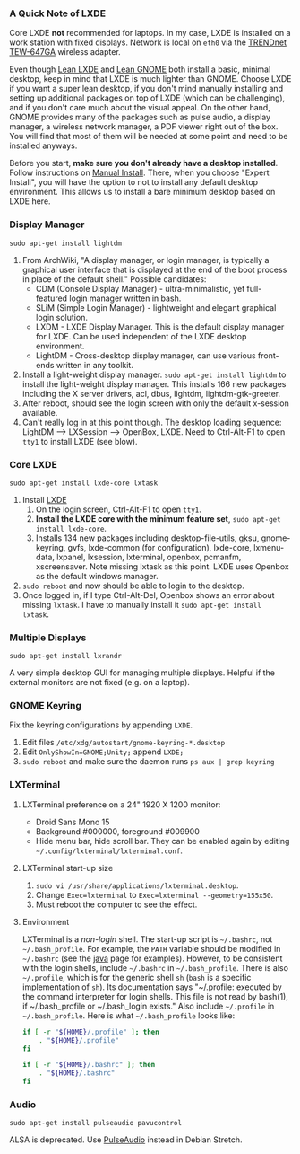 ### A Quick Note of LXDE

Core LXDE **not** recommended for laptops. In my case, LXDE is installed on a work station with fixed displays. Network is local on `eth0` via the [TRENDnet TEW-647GA](https://www.google.com/search?q=TRENDnet+TEW-647GA) wireless adapter.

Even though [Lean LXDE](0502-lxde.md) and [Lean GNOME](0303-gnome.md) both install a basic, minimal desktop, keep in mind that LXDE is much lighter than GNOME. Choose LXDE if you want a super lean desktop, if you don't mind manually installing and setting up additional packages on top of LXDE (which can be challenging), and if you don't care much about the visual appeal. On the other hand, GNOME provides many of the packages such as pulse audio, a display manager, a wireless network manager, a PDF viewer right out of the box. You will find that most of them will be needed at some point and need to be installed anyways.

Before you start, **make sure you don't already have a desktop installed**. Follow instructions on [Manual Install](0200-install.md). There, when you choose "Expert Install", you will have the option to not to install any default desktop environment. This allows us to install a bare minimum desktop based on LXDE here.

### Display Manager

`sudo apt-get install lightdm`

1. From ArchWiki, "A display manager, or login manager, is typically a graphical user interface that is displayed at the end of the boot process in place of the default shell." Possible candidates:
    * CDM (Console Display Manager) - ultra-minimalistic, yet full-featured login manager written in bash.
    * SLiM (Simple Login Manager) - lightweight and elegant graphical login solution.
    * LXDM - LXDE Display Manager. This is the default display manager for LXDE. Can be used independent of the LXDE desktop environment.
    * LightDM - Cross-desktop display manager, can use various front-ends written in any toolkit.
2. Install a light-weight display manager. `sudo apt-get install lightdm` to install the light-weight display manager. This installs 166 new packages including the X server drivers, acl, dbus, lightdm, lightdm-gtk-greeter.
3. After reboot, should see the login screen with only the default x-session available.
4. Can't really log in at this point though. The desktop loading sequence: LightDM --> LXSession --> OpenBox, LXDE. Need to Ctrl-Alt-F1 to open `tty1` to install LXDE (see blow).

### Core LXDE

`sudo apt-get install lxde-core lxtask`

1. Install [LXDE](https://wiki.archlinux.org/index.php/LXDE)
    1. On the login screen, Ctrl-Alt-F1 to open `tty1`.
    2. **Install the LXDE core with the minimum feature set**, `sudo apt-get install lxde-core`.
    3. Installs 134 new packages including desktop-file-utils, gksu, gnome-keyring, gvfs, lxde-common (for configuration), lxde-core, lxmenu-data, lxpanel, lxsession, lxterminal, openbox, pcmanfm, xscreensaver. Note missing lxtask as this point. LXDE uses Openbox as the default windows manager.
2. `sudo reboot` and now should be able to login to the desktop.
3. Once logged in, if I type Ctrl-Alt-Del, Openbox shows an error about missing `lxtask`. I have to manually install it `sudo apt-get install lxtask`.

### Multiple Displays

`sudo apt-get install lxrandr`

A very simple desktop GUI for managing multiple displays. Helpful if the external monitors are not fixed (e.g. on a laptop).

### GNOME Keyring

Fix the keyring configurations by appending `LXDE`.

1. Edit files `/etc/xdg/autostart/gnome-keyring-*.desktop`
2. Edit `OnlyShowIn=GNOME;Unity;` append `LXDE;`
3. `sudo reboot` and make sure the daemon runs `ps aux | grep keyring`

### LXTerminal

1. LXTerminal preference on a 24" 1920 X 1200 monitor:
    * Droid Sans Mono 15
    * Background #000000, foreground #009900
    * Hide menu bar, hide scroll bar. They can be enabled again by editing `~/.config/lxterminal/lxterminal.conf`.
2. LXTerminal start-up size
    1. `sudo vi /usr/share/applications/lxterminal.desktop`.
    2. Change `Exec=lxterminal` to `Exec=lxterminal --geometry=155x50`.
    3. Must reboot the computer to see the effect.
3. Environment

    LXTerminal is a _non-login_ shell. The start-up script is `~/.bashrc`, not `~/.bash_profile`. For example, the `PATH` variable should be modified in `~/.bashrc` (see the [java](0700-java.md) page for examples). However, to be consistent with the login shells, include `~/.bashrc` in `~/.bash_profile`. There is also `~/.profile`, which is for the generic shell `sh` (`bash` is a specific implementation of `sh`). Its documentation says "~/.profile: executed by the command interpreter for login shells. This file is not read by bash(1), if ~/.bash_profile or ~/.bash_login exists." Also include `~/.profile` in `~/.bash_profile`. Here is what `~/.bash_profile` looks like:

    ```bash
    if [ -r "${HOME}/.profile" ]; then
        . "${HOME}/.profile"
    fi
    
    if [ -r "${HOME}/.bashrc" ]; then
        . "${HOME}/.bashrc"
    fi
    ```

### Audio

`sudo apt-get install pulseaudio pavucontrol`

ALSA is deprecated. Use [PulseAudio](https://wiki.debian.org/PulseAudio) instead in Debian Stretch.
